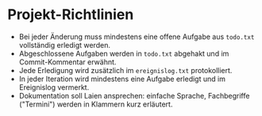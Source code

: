 # Projekt-Richtlinien

- Bei jeder Änderung muss mindestens eine offene Aufgabe aus `todo.txt` vollständig erledigt werden.
- Abgeschlossene Aufgaben werden in `todo.txt` abgehakt und im Commit-Kommentar erwähnt.
- Jede Erledigung wird zusätzlich im `ereignislog.txt` protokolliert.
- In jeder Iteration wird mindestens eine Aufgabe erledigt und im Ereignislog vermerkt.
- Dokumentation soll Laien ansprechen: einfache Sprache, Fachbegriffe ("Termini") werden in Klammern kurz erläutert.
